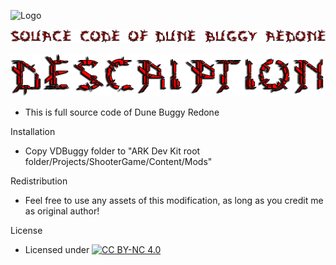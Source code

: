 ![Logo](https://raw.githubusercontent.com/L4-Wyrm/VDBuggy/master/ARK_VDUNEBUGGY_SRC.png "Logo")

![Source code of Dune Buggy Redone](https://raw.githubusercontent.com/L4-Wyrm/Dune_Buggy-Redone/gh-pages/Images/Text/VDBuggy_src.png "Source code of Dune Buggy Redone")

![Description](https://raw.githubusercontent.com/L4-Wyrm/Dune_Buggy-Redone/gh-pages/Images/Text/VDBuggy_description.png "Description")

*   This is full source code of Dune Buggy Redone


Installation
*   Copy VDBuggy folder to "ARK Dev Kit root folder/Projects/ShooterGame/Content/Mods"


Redistribution
*   Feel free to use any assets of this modification, as long as you credit me as original author!


License
*   Licensed under [![CC BY-NC 4.0](https://licensebuttons.net/l/by-nc/4.0/80x15.png)](https://creativecommons.org/licenses/by-nc/4.0/)
